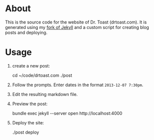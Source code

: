 # About

This is the source code for the website of Dr. Toast (drtoast.com). It is generated using my [fork of Jekyll](github.com/drtoast/jekyll) and a custom script for creating blog posts and deploying.

# Usage

1. create a new post:

    cd ~/code/drtoast.com
    ./post

2. Follow the prompts. Enter dates in the format `2013-12-07 7:30pm`.

3. Edit the resulting markdown file.

4. Preview the post:

    bundle exec jekyll --server
    open http://localhost:4000

5. Deploy the site:

    ./post deploy
